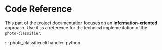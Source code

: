 
# Code Reference

This part of the project documentation focuses on
an **information-oriented** approach. Use it as a
reference for the technical implementation of the
`photo-classifier`.


::: photo_classifier.cli
    handler: python
